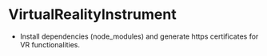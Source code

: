 # VirtualRealityInstrument

- Install dependencies (node_modules) and generate https certificates for VR functionalities.
